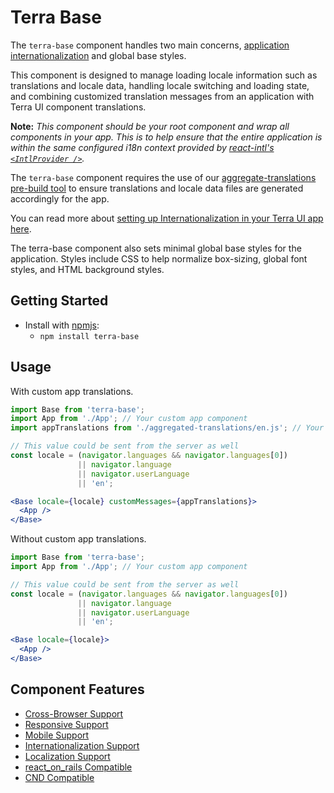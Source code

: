 # Terra Base

The `terra-base` component handles two main concerns, [application internationalization](https://engineering.cerner.com/terra-ui/#/getting-started/terra-ui/internationalization/internationalization-intro) and global base styles.

This component is designed to manage loading locale information such as translations and locale data, handling locale switching and loading state, and combining customized translation messages from an application with Terra UI component translations.

**Note:** _This component should be your root component and wrap all components in your app. This is to help ensure that the entire application is within the same configured i18n context provided by [react-intl's `<IntlProvider />`](https://github.com/yahoo/react-intl/wiki/Components#intlprovider)._

The `terra-base` component requires the use of our [aggregate-translations pre-build tool](https://github.com/cerner/terra-toolkit/blob/master/docs/AggregateTranslations.md) to ensure translations and locale data files are generated accordingly for the app.

You can read more about [setting up Internationalization in your Terra UI app here](https://engineering.cerner.com/terra-ui/#/getting-started/terra-ui/internationalization/internationalization-intro).

The terra-base component also sets minimal global base styles for the application. Styles include CSS to help normalize box-sizing, global font styles, and HTML background styles.

## Getting Started

- Install with [npmjs](https://www.npmjs.com):
  - `npm install terra-base`

## Usage

With custom app translations.

```jsx
import Base from 'terra-base';
import App from './App'; // Your custom app component
import appTranslations from './aggregated-translations/en.js'; // Your aggregated app translations

// This value could be sent from the server as well
const locale = (navigator.languages && navigator.languages[0])
               || navigator.language
               || navigator.userLanguage
               || 'en';

<Base locale={locale} customMessages={appTranslations}>
  <App />
</Base>
```

Without custom app translations.

```jsx
import Base from 'terra-base';
import App from './App'; // Your custom app component

// This value could be sent from the server as well
const locale = (navigator.languages && navigator.languages[0])
               || navigator.language
               || navigator.userLanguage
               || 'en';

<Base locale={locale}>
  <App />
</Base>
```

## Component Features
* [Cross-Browser Support](https://github.com/cerner/terra-ui/blob/master/src/terra-dev-site/contributing/ComponentStandards.e.contributing.md#cross-browser-support)
* [Responsive Support](https://github.com/cerner/terra-ui/blob/master/src/terra-dev-site/contributing/ComponentStandards.e.contributing.md#responsive-support)
* [Mobile Support](https://github.com/cerner/terra-ui/blob/master/src/terra-dev-site/contributing/ComponentStandards.e.contributing.md#mobile-support)
* [Internationalization Support](https://github.com/cerner/terra-ui/blob/master/src/terra-dev-site/contributing/ComponentStandards.e.contributing.md#internationalization-i18n-support)
* [Localization Support](https://github.com/cerner/terra-ui/blob/master/src/terra-dev-site/contributing/ComponentStandards.e.contributing.md#internationalization-i18n-support)
* [react_on_rails Compatible](https://github.com/shakacode/react_on_rails/blob/8cb06ed35cb5c2c453bcc193282b4c091574c1b7/docs/basics/i18n.md#how-to-add-i18n)
* [CND Compatible](https://github.com/webpack/docs/wiki/configuration#outputpublicpath)

